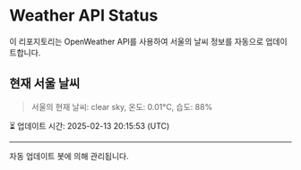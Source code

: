 
# Weather API Status

이 리포지토리는 OpenWeather API를 사용하여 서울의 날씨 정보를 자동으로 업데이트합니다.

## 현재 서울 날씨
> 서울의 현재 날씨: clear sky, 온도: 0.01°C, 습도: 88%

⏳ 업데이트 시간: 2025-02-13 20:15:53 (UTC)

---
자동 업데이트 봇에 의해 관리됩니다.

